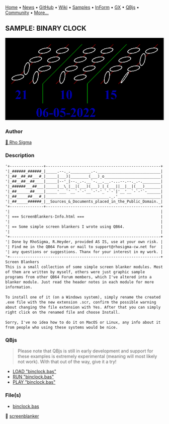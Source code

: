 [Home](https://qb64.com) • [News](../../news.md) • [GitHub](https://github.com/QB64Official/qb64) • [Wiki](wiki.md) • [Samples](../../samples.md) • [InForm](../../inform.md) • [GX](../../gx.md) • [QBjs](../../qbjs.md) • [Community](../../community.md) • [More...](../../more.md)

## SAMPLE: BINARY CLOCK

![screenshot.png](img/screenshot.png)

### Author

[🐝 Rho Sigma](../rho-sigma.md) 

### Description

```text
'+---------------+---------------------------------------------------+
'|_######_######_|_____.--._._________.-.____________________________|
'|_##__##_##___#_|_____|___)|________(___)_o_________________________|
'|_##__##__##____|_____|--'_|--._.-.__`-.__.__.-...--.--._.-.________|
'|_######___##___|_____|__\_|__|(___)(___)_|_(___||__|__|(___)_______|
'|_##______##____|_____'___`'__`-`-'__`-'-'_`-`-`|'__'__`-`-'`-______|
'|_##_____##___#_|____________________________._.'___________________|
'|_##_____######_|__Sources_&_Documents_placed_in_the_Public_Domain._|
'+---------------+---------------------------------------------------+
'|                                                                   |
'| === ScreenBlankers-Info.html ===                                  |
'|                                                                   |
'| == Some simple screen blankers I wrote using QB64.                |
'|                                                                   |
'+-------------------------------------------------------------------+
'| Done by RhoSigma, R.Heyder, provided AS IS, use at your own risk. |
'| Find me in the QB64 Forum or mail to support@rhosigma-cw.net for  |
'| any questions or suggestions. Thanx for your interest in my work. |
'+-------------------------------------------------------------------+
Screen Blankers
This is a small collection of some simple screen blanker modules. Most of them are written by myself, others were just graphic sample programs from other QB64 Forum members, which I've altered into a blanker module. Just read the header notes in each module for more information.

To install one of it (on a Windows system), simply rename the created .exe file with the new extension .scr, confirm the possible warning about changing the file extension with Yes. After that you can simply right click on the renamed file and choose Install.

Sorry, I've no idea how to do it on MacOS or Linux, any info about it from people who using these systems would be nice.
```

### QBjs

> Please note that QBjs is still in early development and support for these examples is extremely experimental (meaning will most likely not work). With that out of the way, give it a try!

* [LOAD "binclock.bas"](https://qbjs.org/index.html?src=https://qb64.com/samples/binary-clock/src/binclock.bas)
* [RUN "binclock.bas"](https://qbjs.org/index.html?mode=auto&src=https://qb64.com/samples/binary-clock/src/binclock.bas)
* [PLAY "binclock.bas"](https://qbjs.org/index.html?mode=play&src=https://qb64.com/samples/binary-clock/src/binclock.bas)

### File(s)

* [binclock.bas](src/binclock.bas)

🔗 [screenblanker](../screenblanker.md)
